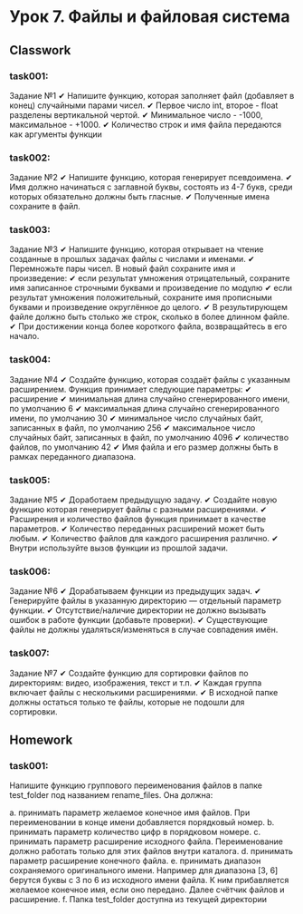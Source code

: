 # Урок 7. Файлы и файловая система

## Classwork

### task001:

Задание №1
✔ Напишите функцию, которая заполняет файл
(добавляет в конец) случайными парами чисел.
✔ Первое число int, второе - float разделены вертикальной чертой.
✔ Минимальное число - -1000, максимальное - +1000.
✔ Количество строк и имя файла передаются как аргументы функции

### task002:

Задание №2
✔ Напишите функцию, которая генерирует
псевдоимена.
✔ Имя должно начинаться с заглавной буквы,
состоять из 4-7 букв, среди которых
обязательно должны быть гласные.
✔ Полученные имена сохраните в файл.

### task003:

Задание №3
✔ Напишите функцию, которая открывает на чтение созданные
в прошлых задачах файлы с числами и именами.
✔ Перемножьте пары чисел. В новый файл сохраните
имя и произведение:
✔ если результат умножения отрицательный, сохраните имя
записанное строчными буквами и произведение по модулю
✔ если результат умножения положительный, сохраните имя
прописными буквами и произведение округлённое до целого.
✔ В результирующем файле должно быть столько же строк,
сколько в более длинном файле.
✔ При достижении конца более короткого файла,
возвращайтесь в его начало.

### task004:

Задание №4
✔ Создайте функцию, которая создаёт файлы с указанным расширением.
Функция принимает следующие параметры:
✔ расширение
✔ минимальная длина случайно сгенерированного имени, по умолчанию 6
✔ максимальная длина случайно сгенерированного имени, по умолчанию 30
✔ минимальное число случайных байт, записанных в файл, по умолчанию 256
✔ максимальное число случайных байт, записанных в файл, по умолчанию 4096
✔ количество файлов, по умолчанию 42
✔ Имя файла и его размер должны быть в рамках переданного диапазона.

### task005:

Задание №5
✔ Доработаем предыдущую задачу.
✔ Создайте новую функцию которая генерирует файлы с разными расширениями.
✔ Расширения и количество файлов функция принимает в качестве параметров.
✔ Количество переданных расширений может быть любым.
✔ Количество файлов для каждого расширения различно.
✔ Внутри используйте вызов функции из прошлой задачи.

### task006:

Задание №6
✔ Дорабатываем функции из предыдущих задач.
✔ Генерируйте файлы в указанную директорию — отдельный параметр функции.
✔ Отсутствие/наличие директории не должно вызывать ошибок в работе функции
(добавьте проверки).
✔ Существующие файлы не должны удаляться/изменяться в случае совпадения имён.

### task007:

Задание №7
✔ Создайте функцию для сортировки файлов по директориям: видео, изображения, текст и т.п.
✔ Каждая группа включает файлы с несколькими расширениями.
✔ В исходной папке должны остаться только те файлы, которые не подошли для сортировки.

## Homework

### task001:

Напишите функцию группового переименования файлов в папке test_folder под названием rename_files. Она должна:

a. принимать параметр желаемое конечное имя файлов. При переименовании в конце имени добавляется порядковый номер.
b. принимать параметр количество цифр в порядковом номере.
c. принимать параметр расширение исходного файла. Переименование должно работать только для этих файлов внутри каталога.
d. принимать параметр расширение конечного файла.
e. принимать диапазон сохраняемого оригинального имени. Например для диапазона [3, 6] берутся буквы с 3 по 6 из
исходного имени файла. К ним прибавляется желаемое конечное имя, если оно передано. Далее счётчик файлов и расширение.
f. Папка test_folder доступна из текущей директории